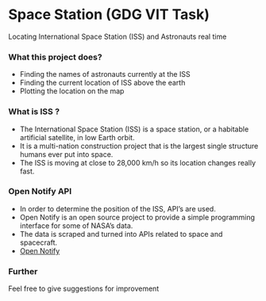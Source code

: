 # Space Station (GDG VIT Task)
Locating International Space Station (ISS) and Astronauts real time
<br>
### What this project does? <br>
* Finding the names of astronauts currently at the ISS
* Finding the current location of ISS above the earth
* Plotting the location on the map
### What is ISS ?
* The International Space Station (ISS) is a space station, or a habitable artificial satellite, in low Earth orbit.
* It is a multi-nation construction project that is the largest single structure humans ever put into space. 
* The ISS is moving at close to 28,000 km/h so its location changes really fast. 
### Open Notify API
* In order to determine the position of the ISS, API’s are used.
* Open Notify is an open source project to provide a simple programming interface for some of NASA’s data. 
* The data is scraped and turned into APIs related to space and spacecraft.
* [Open Notify](http://open-notify.org/Open-Notify-API/)
### Further
Feel free to give suggestions for improvement
